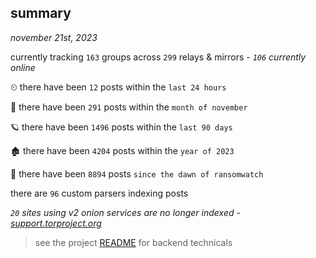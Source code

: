 
## summary
_november 21st, 2023_

currently tracking `163` groups across `299` relays & mirrors - _`106` currently online_

⏲ there have been `12` posts within the `last 24 hours`

🦈 there have been `291` posts within the `month of november`

🪐 there have been `1496` posts within the `last 90 days`

🏚 there have been `4204` posts within the `year of 2023`

🦕 there have been `8894` posts `since the dawn of ransomwatch`

there are `96` custom parsers indexing posts

_`20` sites using v2 onion services are no longer indexed - [support.torproject.org](https://support.torproject.org/onionservices/v2-deprecation/)_

> see the project [README](https://github.com/joshhighet/ransomwatch#ransomwatch--) for backend technicals
